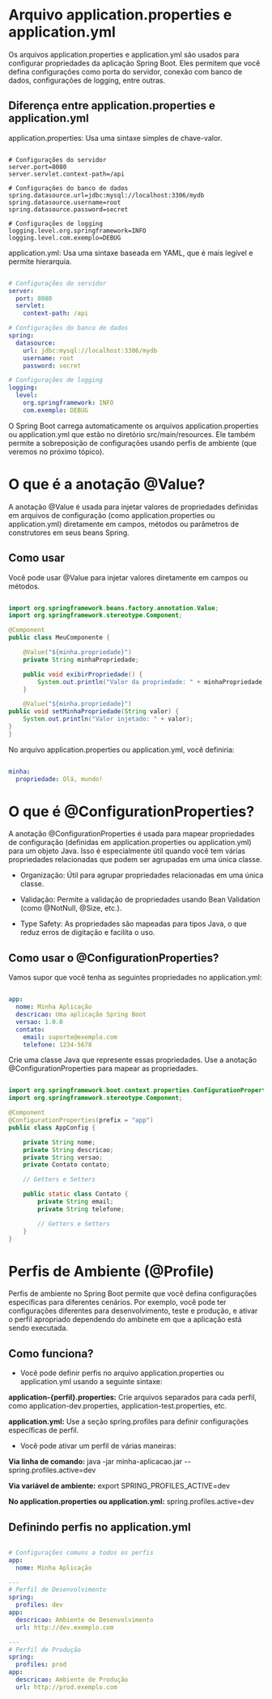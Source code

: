 # Arquivo application.properties e application.yml

Os arquivos application.properties e application.yml são usados para configurar propriedades da aplicação Spring Boot. Eles permitem que você defina configurações como porta do servidor, conexão com banco de dados, configurações de logging, entre outras.

## Diferença entre application.properties e application.yml

application.properties: Usa uma sintaxe simples de chave-valor.

``` properties

# Configurações do servidor
server.port=8080
server.servlet.context-path=/api

# Configurações do banco de dados
spring.datasource.url=jdbc:mysql://localhost:3306/mydb
spring.datasource.username=root
spring.datasource.password=secret

# Configurações de logging
logging.level.org.springframework=INFO
logging.level.com.exemplo=DEBUG

```

application.yml: Usa uma sintaxe baseada em YAML, que é mais legível e permite hierarquia.

``` yml

# Configurações do servidor
server:
  port: 8080
  servlet:
    context-path: /api

# Configurações do banco de dados
spring:
  datasource:
    url: jdbc:mysql://localhost:3306/mydb
    username: root
    password: secret

# Configurações de logging
logging:
  level:
    org.springframework: INFO
    com.exemplo: DEBUG

```

O Spring Boot carrega automaticamente os arquivos application.properties ou application.yml que estão no diretório src/main/resources. Ele também permite a sobreposição de configurações usando perfis de ambiente (que veremos no próximo tópico).

# O que é a anotação @Value?

A anotação @Value é usada para injetar valores de propriedades definidas em arquivos de configuração (como application.properties ou application.yml) diretamente em campos, métodos ou parâmetros de construtores em seus beans Spring.

## Como usar

Você pode usar @Value para injetar valores diretamente em campos ou métodos.

``` Java

import org.springframework.beans.factory.annotation.Value;
import org.springframework.stereotype.Component;

@Component
public class MeuComponente {

    @Value("${minha.propriedade}")
    private String minhaPropriedade;

    public void exibirPropriedade() {
        System.out.println("Valor da propriedade: " + minhaPropriedade);
    }

    @Value("${minha.propriedade}")
public void setMinhaPropriedade(String valor) {
    System.out.println("Valor injetado: " + valor);
}
}

```

No arquivo application.properties ou application.yml, você definiria:

``` yaml

minha:
  propriedade: Olá, mundo!

```

# O que é @ConfigurationProperties?

A anotação @ConfigurationProperties é usada para mapear propriedades de configuração (definidas em application.properties ou application.yml) para um objeto Java. Isso é especialmente útil quando você tem várias propriedades relacionadas que podem ser agrupadas em uma única classe.

- Organização: Útil para agrupar propriedades relacionadas em uma única classe.

- Validação: Permite a validação de propriedades usando Bean Validation (como @NotNull, @Size, etc.).

- Type Safety: As propriedades são mapeadas para tipos Java, o que reduz erros de digitação e facilita o uso.

## Como usar o @ConfigurationProperties?

Vamos supor que você tenha as seguintes propriedades no application.yml:

``` yml

app:
  nome: Minha Aplicação
  descricao: Uma aplicação Spring Boot
  versao: 1.0.0
  contato:
    email: suporte@exemplo.com
    telefone: 1234-5678

```

Crie uma classe Java que represente essas propriedades. Use a anotação @ConfigurationProperties para mapear as propriedades.

``` Java

import org.springframework.boot.context.properties.ConfigurationProperties;
import org.springframework.stereotype.Component;

@Component
@ConfigurationProperties(prefix = "app")
public class AppConfig {

    private String nome;
    private String descricao;
    private String versao;
    private Contato contato;

    // Getters e Setters

    public static class Contato {
        private String email;
        private String telefone;

        // Getters e Setters
    }
}

```

# Perfis de Ambiente (@Profile)

Perfis de ambiente no Spring Boot permite que você defina configurações específicas para diferentes cenários. Por exemplo, você pode ter configurações diferentes para desenvolvimento, teste e produção, e ativar o perfil apropriado dependendo do ambinete em que a aplicação está sendo executada.

## Como funciona?

- Você pode definir perfis no arquivo application.properties ou application.yml usando a seguinte sintaxe:

**application-{perfil}.properties:** Crie arquivos separados para cada perfil, como application-dev.properties, application-test.properties, etc.

**application.yml:** Use a seção spring.profiles para definir configurações específicas de perfil.

- Você pode ativar um perfil de várias maneiras:

**Via linha de comando:** java -jar minha-aplicacao.jar --spring.profiles.active=dev

**Via variável de ambiente:** export SPRING_PROFILES_ACTIVE=dev

**No application.properties ou application.yml:** spring.profiles.active=dev

## Definindo perfis no application.yml

``` yml

# Configurações comuns a todos os perfis
app:
  nome: Minha Aplicação

---
# Perfil de Desenvolvimento
spring:
  profiles: dev
app:
  descricao: Ambiente de Desenvolvimento
  url: http://dev.exemplo.com

---
# Perfil de Produção
spring:
  profiles: prod
app:
  descricao: Ambiente de Produção
  url: http://prod.exemplo.com

```
